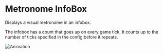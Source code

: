 # Metronome InfoBox

Displays a visual metronome in an infobox.

The infobox has a count that goes up on every game tick. It counts up to the number of ticks specified in the config before it repeats.

![Animation](https://user-images.githubusercontent.com/240493/200148167-ba0953a3-bc05-4c0f-b93f-7abb8c0c7de2.gif)
